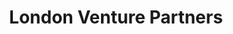 ---
layout: firm_page
title: "London Venture Partners"
id: "londonvp.com"
permalink: "/londonventurepartnerslondonvp.com/"
website: "https://londonvp.com"
offices: "London (United Kingdom)"
investment_stages: "Pre-Seed, Seed, Series A"
portfolio_companies: "Supercell, Unity, Playfish, NaturalMotion, Futureplay, Jam & Tea Studios, Third Time Entertainment, Singularity 6, Vela Games, Double Loop Games, Sanlo, Bunch, NAG Studios AB"
portfolio_link: "https://londonvp.com/our-portfolio/"
investment_markets: "Interactive entertainment, Studios, Content, Technology, Platforms, Services"
founded_year: "2001"
description: "London Venture Partners (LVP) is a gaming-focused venture capital fund investing globally in the games ecosystem. They invest in all stages, from angel to growth, focusing on founders and teams with innovative ideas and a clear vision. LVP leverages its industry network and expertise to support portfolio companies strategically, financially, and operationally."
linkedin: "https://www.linkedin.com/company/london-venture-partners/"
twitter: "https://twitter.com/londonvp?lang=en"
instagram: ""
team_page: "https://londonvp.com/team/"
investor_type: "Venture Capital"
crunchbase: "https://www.crunchbase.com/organization/london-venture-partners"
pitchbook: "https://pitchbook.com/profiles/investor/53301-16"

# SEO Optimization
meta_title: "London Venture Partners - VC Firm - projectstartups.com"
meta_description: "London Venture Partners, London Venture Partners (LVP) is a gaming-focused venture capital fund investing globally in the games ecosystem. They invest in all stages, from ange..."
meta_keywords: "London Venture Partners, Interactive entertainment, Studios, Content, Technology, Platforms, Services, VC firm, venture capital, startup investor, projectstartups.com"
canonical_url: "https://vc.projectstartups.com/londonventurepartnerslondonvp.com/"
---